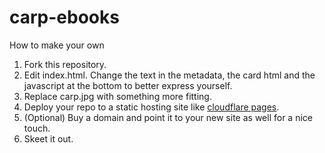 # carp-ebooks

How to make your own

1. Fork this repository.
2. Edit index.html. Change the text in the metadata, the card html and the javascript at the bottom to better express yourself. 
3. Replace carp.jpg with something more fitting. 
4. Deploy your repo to a static hosting site like [cloudflare pages](https://pages.cloudflare.com/).
5. (Optional) Buy a domain and point it to your new site as well for a nice touch.
6. Skeet it out. 
